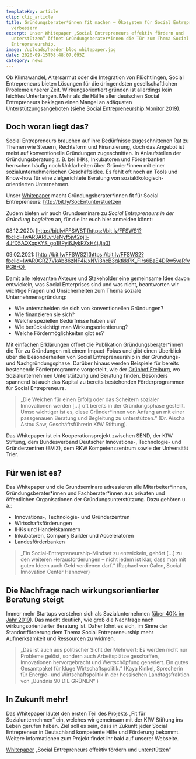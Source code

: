 ```yaml
---
templateKey: article
clip: clip_article
title: Gründungsberater*innen fit machen – Ökosystem für Social Entrepreneurs
  verbessern  
excerpt: Unser Whitepaper „Social Entrepreneurs effektiv fördern und
  unterstützen“ öffnet Gründungsberater*innen die Tür zum Thema Social
  Entrepreneurship.
image: /uploads/header_blog_whitepaper.jpg
date: 2020-09-15T08:48:07.095Z
category: news
---
```

Ob Klimawandel, Altersarmut oder die Integration von Flüchtlingen, Social Entrepreneurs bieten Lösungen für die dringendsten gesellschaftlichen Probleme unserer Zeit. Wirkungsorientiert gründen ist allerdings kein leichtes Unterfangen. Mehr als die Hälfte aller deutschen Social Entrepreneurs beklagen einen Mangel an adäquaten Unterstützungsangeboten (siehe [Social Entrepreneurship Monitor 2019](https://www.send-ev.de/uploads/DSEM2019.pdf)).

## Doch woran liegt das?

Social Entrepreneurs brauchen auf ihre Bedürfnisse zugeschnittenen Rat zu Themen wie Steuern, Rechtsform und Finanzierung, doch das Angebot ist meist auf konventionelle Gründungen zugeschnitten. In Anlaufstellen der Gründungsberatung z. B. bei IHKs, Inkubatoren und Förderbanken herrschen häufig noch Unklarheiten über Gründer*innen mit einer sozialunternehmerischen Geschäftsidee. Es fehlt oft noch an Tools und Know-how für eine zielgerichtete Beratung von sozialökologisch-orientierten Unternehmen.

Unser [Whitepaper](http://bit.ly/SocEntunterstuetzen) macht Gründungsberater*innen fit für Social Entrepreneurs: <http://bit.ly/SocEntunterstuetzen>

Zudem bieten wir auch Grundseminare zu *Social Entrepreneurs in der Gründung begleiten* an, für die Ihr euch hier anmelden könnt:

08.12.2020: [](https://bit.ly/FFSWS1?fbclid=IwAR3ARlLvrJeNyf5jvt2pjIi-4JfD5AQXopKYS_go1BPyi6JykRZxH4jJja0)[http://bit.ly/FFSWS1](https://bit.ly/FFSWS1?fbclid=IwAR3ARlLvrJeNyf5jvt2pjIi-4JfD5AQXopKYS_go1BPyi6JykRZxH4jJja0)

09.02.2021: [http://bit.ly/FFSWS2](https://bit.ly/FFSWS2?fbclid=IwAR0GRZ7VkAb86zNF4iJxNVi3hcB3gktkkPK_Flrs6BaE4DRw5vaRfvPGB-Q) 



Damit alle relevanten Akteure und Stakeholder eine gemeinsame Idee davon entwickeln, was Social Enterprises sind und was nicht, beantworten wir wichtige Fragen und Unsicherheiten zum Thema soziale Unternehmensgründung:

* Wie unterscheiden sie sich von konventionellen Gründungen?
* Wie finanzieren sie sich?
* Welche speziellen Bedürfnisse haben sie?
* Wie berücksichtigt man Wirkungsorientierung?
* Welche Fördermöglichkeiten gibt es?

Mit einfachen Erklärungen öffnet die Publikation Gründungsberater*innen die Tür zu Gründungen mit einem Impact-Fokus und gibt einen Überblick über die Besonderheiten von Social Entrepreneurship in der Gründungs- und Nachgründungsphase. Darüber hinaus werden Beispiele für bereits bestehende Förderprogramme vorgestellt, wie der [Grünhof Freiburg](https://gruenhof.org), wo Sozialunternehmen Unterstützung und Beratung finden. Besonders spannend ist auch das Kapital zu bereits bestehenden Förderprogrammen für Social Entrepreneurs.

> „Die Weichen für einen Erfolg oder das Scheitern sozialer Innovationen werden \[…] oft bereits in der Gründungsphase gestellt. Umso wichtiger ist es, diese Gründer*innen von Anfang an mit einer passgenauen Beratung und Begleitung zu unterstützen.“ (Dr. Aischa Astou Saw, Geschäftsführerin KfW Stiftung).

Das Whitepaper ist ein Kooperationsprojekt zwischen SEND, der KfW Stiftung, dem Bundesverband Deutscher Innovations-, Technologie- und Gründerzentren (BVIZ), dem RKW Kompetenzzentrum sowie der Universität Trier.

## Für wen ist es?

Das Whitepaper und die Grundseminare adressieren alle Mitarbeiter\*innen, Gründungsberater\*innen und Fachberater*innen aus privaten und öffentlichen Organisationen der Gründungsunterstützung. Dazu gehören u. a.:

* Innovations-, Technologie- und Gründerzentren
* Wirtschaftsförderungen
* IHKs und Handelskammern
* Inkubatoren, Company Builder und Acceleratoren
* Landesförderbanken

> „Ein Social-Entrepreneurship-Mindset zu entwickeln, gehört \[…] zu den weiteren Herausforderungen – nicht jedem ist klar, dass man mit guten Ideen auch Geld verdienen darf.“ (Raphael von Galen, Social Innovation Center Hannover)

## Die Nachfrage nach wirkungsorientierter Beratung steigt

Immer mehr Startups verstehen sich als Sozialunternehmen ([über 40% im Jahr 2019](https://deutscherstartupmonitor.de/fileadmin/dsm/dsm-19/files/Deutscher_Start-Monitor_2019.pdf)). Das macht deutlich, wie groß die Nachfrage nach wirkungsorientierter Beratung ist. Daher lohnt es sich, im Sinne der Standortförderung dem Thema Social Entrepreneurship mehr Aufmerksamkeit und Ressourcen zu widmen.

> „Das ist auch aus politischer Sicht der Mehrwert: Es werden nicht nur Probleme gelöst, sondern auch Arbeitsplätze geschaffen, Innovationen hervorgebracht und Wertschöpfung generiert. Ein gutes Gesamtpaket für kluge Wirtschaftspolitik.“ (Kaya Kinkel, Sprecherin für Energie- und Wirtschaftspolitik in der hessischen Landtagsfraktion von „Bündnis 90 DIE GRÜNEN“ )

## In Zukunft mehr!

Das Whitepaper läutet den ersten Teil des Projekts „Fit für Sozialunternehmen“ ein, welches wir gemeinsam mit der KfW Stiftung ins Leben gerufen haben. Ziel soll es sein, dass in Zukunft jeder Social Entrepreneur in Deutschland kompetente Hilfe und Förderung bekommt. Weitere Informationen zum Projekt findet ihr bald auf unserer Webseite.

[Whitepaper](https://www.send-ev.de/uploads/social_entrepreneurs_effektiv_unterstuetzen.pdf) „Social Entrepreneurs effektiv fördern und unterstützen“